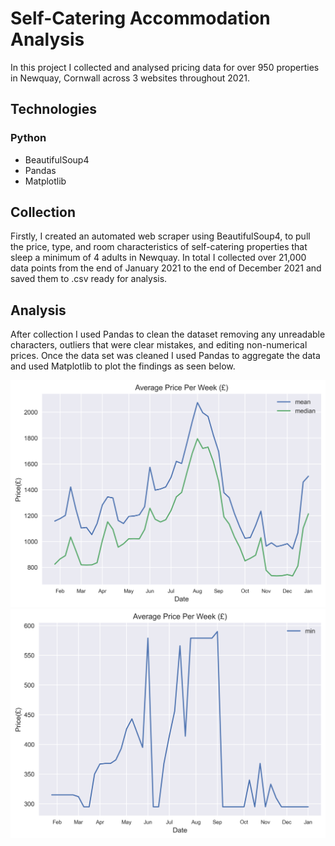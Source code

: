 # Self-Catering Accommodation Analysis

In this project I collected and analysed pricing data for over 950 properties in Newquay, Cornwall across 3 websites throughout 2021.

## Technologies
### Python
- BeautifulSoup4
- Pandas
- Matplotlib

## Collection
Firstly, I created an automated web scraper using BeautifulSoup4, to pull the price, type, and room characteristics of self-catering properties that sleep a minimum of 4 adults in Newquay. In total I collected over 21,000 data points from the end of January 2021 to the end of December 2021 and saved them to .csv ready for analysis.

## Analysis
After collection I used Pandas to clean the dataset removing any unreadable characters, outliers that were clear mistakes, and editing non-numerical prices. Once the data set was cleaned I used Pandas to aggregate the data and used Matplotlib to plot the findings as seen below.

![Average Price Per Week (£)](/analysis/graphs/average.png)
![Average Price Per Week (£)](/analysis/graphs/min.png)

